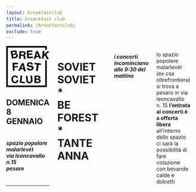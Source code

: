 ```yaml
---
layout: breakfastclub
title: breackfast club
permalink: /breakfastclub/
exclude: true
---
```


<div class="small-10 medium-8 large-7 small-centered columns">
 <div class=" row headblock">
    <div class="small-6 medium-5 large-2 logo_header columns"><img src="/img/logo_breakfastclub.png" alt="breakfast club"></div>
    <div class="small-6 medium-7 large-5 columns text_header "><h2 class="text-right"><strong>DOMENICA <br>8 GENNAIO</strong></h2></div>
     <div class="small-12 medium-12 large-5 columns"><h5 class="large-text-right">spazio popolare malarlevét <br class="show-for-large-up">via leoncavallo n.15<br class="show-for-large-up"> pesaro</h5></div>
    <hr>
 </div>
  
  <h1 class="elegantshadow"><strong>SOVIET<br>SOVIET</strong><br>*<br><strong>BE<br>FOREST</strong><br>*<br><strong>TANTE<br>ANNA</strong></h1>
  <br>
  <h5><strong class="underline">i concerti incominciano alle 9:30 del mattino</strong></h5>
  <p class="text-justify">lo spazio popolere malarlevét (ex csa oltrefrontiera) si trova a pesaro in via leoncavallo n. 15 <strong class="underline">l’entrata ai concerti è a offerta libera</strong> all’interno dello spazio ci sarà la possibilità di fare colazione con bevande calde e dolcetti</p>

  <br>
  <br>

  <div id="googlemap_wrap">
    <div id="map"></div>
  </div>

</div>
